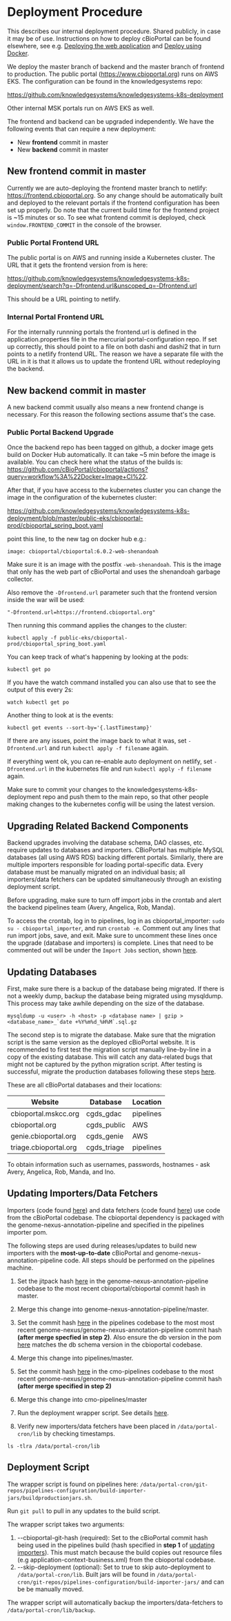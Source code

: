# Deployment Procedure
This describes our internal deployment procedure. Shared publicly, in case it
may be of use. Instructions on how to deploy cBioPortal can be found elsewhere,
see e.g. [Deploying the web application](/deployment/deploy-without-docker/Deploying.md) and [Deploy using
Docker](/deployment/docker/).

We deploy the master branch of backend and the master branch of frontend to
production. The public portal (https://www.cbioportal.org) runs on AWS EKS. The configuration 
can be found in the knowledgesystems repo:

https://github.com/knowledgesystems/knowledgesystems-k8s-deployment 

Other internal MSK portals run on AWS EKS as well.

The frontend and backend can be upgraded independently. We have the following
events that can require a new deployment:

- New **frontend** commit in master
- New **backend** commit in master

## New frontend commit in master
Currently we are auto-deploying the frontend master branch to netlify:
https://frontend.cbioportal.org. So any change should be automatically
built and deployed to the relevant portals if the frontend configuration has
been set up properly. Do note that the current build time for the frontend
project is ~15 minutes or so. To see what frontend commit is deployed, check
`window.FRONTEND_COMMIT` in the console of the browser.

### Public Portal Frontend URL
The public portal is on AWS and running inside a Kubernetes cluster.
The URL that it gets the frontend version from is here:

https://github.com/knowledgesystems/knowledgesystems-k8s-deployment/search?q=-Dfrontend.url&unscoped_q=-Dfrontend.url

This should be a URL pointing to netlify.

### Internal Portal Frontend URL
For the internally runnning portals the frontend.url is defined in the
application.properties file in the mercurial portal-configuration repo. If set up
correctly, this should point to a file on both dashi and dashi2 that in turn
points to a netlify frontend URL. The reason we have a separate file with the
URL in it is that it allows us to update the frontend URL without redeploying
the backend.

## New backend commit in master
A new backend commit usually also means a new frontend change is necessary. For
this reason the following sections assume that's the case.

### Public Portal Backend Upgrade
Once the backend repo has been tagged on github, a docker image gets build on Docker Hub automatically. It can take ~5 min before the image is available. You can check here what the status of the builds is: https://github.com/cBioPortal/cbioportal/actions?query=workflow%3A%22Docker+Image+CI%22.


After that, if you have access to the kubernetes cluster you can change the image in the configuration of the kubernetes cluster:

https://github.com/knowledgesystems/knowledgesystems-k8s-deployment/blob/master/public-eks/cbioportal-prod/cbioportal_spring_boot.yaml

point this line, to the new tag on docker hub e.g.:

```
image: cbioportal/cbioportal:6.0.2-web-shenandoah
```

Make sure it is an image with the postfix `-web-shenandoah`. This is the image that only has the web part of cBioPortal and uses the shenandoah garbage collector.

Also remove the `-Dfrontend.url` parameter such that the frontend version inside the war will be used:

```
"-Dfrontend.url=https://frontend.cbioportal.org"
```

Then running this command applies the changes to the cluster:

```
kubectl apply -f public-eks/cbioportal-prod/cbioportal_spring_boot.yaml
```

You can keep track of what's happening by looking at the pods:

```
kubectl get po
```

If you have the watch command installed you can also use that to see the output
of this every 2s:

```
watch kubectl get po
```

Another thing to look at is the events:

```
kubectl get events --sort-by='{.lastTimestamp}'
```

If there are any issues, point the image back to what it was, set
`-Dfrontend.url` and run `kubectl apply -f filename` again.

If everything went ok, you can re-enable auto deployment on netlify, set
`-Dfrontend.url` in the kubernetes file and run `kubectl apply -f filename`
again.

Make sure to commit your changes to the knowledgesystems-k8s-deployment repo
and push them to the main repo, so that other people making changes to the
kubernetes config will be using the latest version. 


## Upgrading Related Backend Components
Backend upgrades involving the database schema, DAO classes, etc. require updates to databases and importers. CBioPortal has multiple MySQL databases (all using AWS RDS) backing different portals. Similarly, there are multiple importers responsible for loading portal-specific data. Every database must be manually migrated on an individual basis; all importers/data fetchers can be updated simultaneously through an existing deployment script.

Before upgrading, make sure to turn off import jobs in the crontab and alert the backend pipelines team (Avery, Angelica, Rob, Manda). 

To access the crontab, log in to pipelines, log in as cbioportal_importer: `sudo su - cbioportal_importer`, and run `crontab -e`. Comment out any lines that run import jobs, save, and exit. Make sure to uncomment these lines once the upgrade (database and importers) is complete. Lines that need to be commented out will be under the `Import Jobs` section, shown [here](https://github.com/knowledgesystems/cmo-pipelines/blob/942de83c0f9a731e301151d10dad73744cd9c9a0/import-scripts/mycrontab#L4).

## Updating Databases
First, make sure there is a backup of the database being migrated. 
If there is not a weekly dump, backup the database being migrated using mysqldump. This process may take awhile depending on the size of the database. 

```
mysqldump -u <user> -h <host> -p <database name> | gzip > <database_name>_`date +%Y%m%d_%H%M`.sql.gz 
```
    
The second step is to migrate the database. Make sure that the migration script is the same version as the deployed cBioPortal website. It is recommended to first test the migration script manually line-by-line in a copy of the existing database. This will catch any data-related bugs that might not be captured by the python migration script. After testing is successful, migrate the production databases following these steps [here](/Updating-your-cBioPortal-installation.md#running-the-migration-script). 

These are all cBioPortal databases and their locations:

| Website  | Database | Location |
| ------------- | ------------- | ------------- |
| cbioportal.mskcc.org  | cgds_gdac  | pipelines |
| cbioportal.org  | cgds_public  | AWS |
| genie.cbioportal.org | cgds_genie | AWS | 
| triage.cbioportal.org | cgds_triage | pipelines |

To obtain information such as usernames, passwords, hostnames - ask Avery, Angelica, Rob, Manda, and Ino. 

## Updating Importers/Data Fetchers
Importers (code found [here](https://github.com/knowledgesystems/pipelines)) and data fetchers (code found [here](https://github.com/knowledgesystems/cmo-pipelines)) use code from the cBioPortal codebase. The cbioportal dependency is packaged with the genome-nexus-annotation-pipeline and specified in the pipelines importer pom.

The following steps are used during releases/updates to build new importers with the **most-up-to-date** cBioPortal and genome-nexus-annotation-pipeline code. All steps should be performed on the pipelines machine. 

1. Set the jitpack hash [here](https://github.com/genome-nexus/genome-nexus-annotation-pipeline/blob/9510299395986653d9e9b672a38d472e52e7625b/pom.xml#L71) in the genome-nexus-annotation-pipeline codebase to the most recent cbioportal/cbioportal commit hash in master.

2. Merge this change into genome-nexus-annotation-pipeline/master.

3. Set the commit hash [here](https://github.com/knowledgesystems/pipelines/blob/f6c52bbda86b3929222d42c9bc84581fd6333fb4/pom.xml#L76) in the pipelines codebase to the most most recent genome-nexus/genome-nexus-annotation-pipeline commit hash **(after merge specfied in step 2)**. Also ensure the db version in the pom [here](https://github.com/knowledgesystems/pipelines/blob/f6c52bbda86b3929222d42c9bc84581fd6333fb4/pom.xml#L76) matches the db schema version in the cbioportal codebase. 

4. Merge this change into pipelines/master.

5. Set the commit hash [here](https://github.com/knowledgesystems/cmo-pipelines/blob/e740c9fa3d409ab75988e7a157682733e261fca5/cvr/pom.xml#L70) in the cmo-pipelines codebase to the most recent genome-nexus/genome-nexus-annotation-pipeline commit hash **(after merge specified in step 2)**

6. Merge this change into cmo-pipelines/master

7. Run the deployment wrapper script. See details [here](/Deployment-Procedure.md#deployment-script).  

8. Verify new importers/data fetchers have been placed in `/data/portal-cron/lib` by checking timestamps.
```
ls -tlra /data/portal-cron/lib
```

## Deployment Script
The wrapper script is found on pipelines here:
`/data/portal-cron/git-repos/pipelines-configuration/build-importer-jars/buildproductionjars.sh`.

Run `git pull` to pull in any updates to the build script.

The wrapper script takes two arguments:
1. --cbioportal-git-hash (required): Set to the cBioPortal commit hash being used in the pipelines build (hash specified in **step 1** of [updating importers](#updating-importersdata-fetchers)). This must match because the build copies out resource files (e.g application-context-business.xml) from the cbioportal codebase. 
2. --skip-deployment (optional): Set to true to skip auto-deployment to `/data/portal-cron/lib`. Built jars will be found in `/data/portal-cron/git-repos/pipelines-configuration/build-importer-jars/` and can be be manually moved.

The wrapper script will automatically backup the importers/data-fetchers to `/data/portal-cron/lib/backup`.
